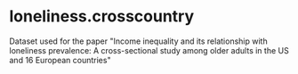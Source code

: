 # loneliness.crosscountry
Dataset used for the paper "Income inequality and its relationship with loneliness prevalence: A cross-sectional study among older adults in the US and 16 European countries"

